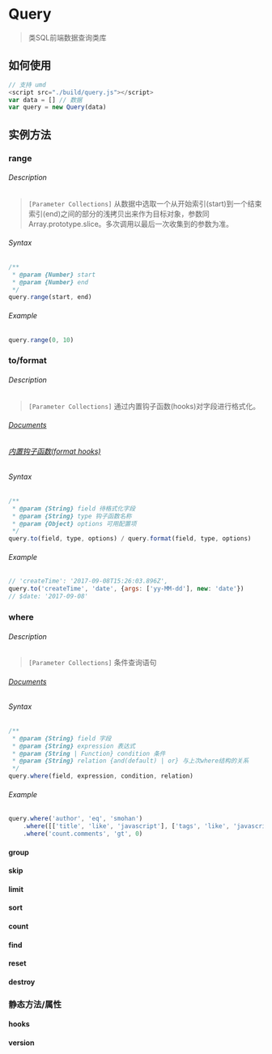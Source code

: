 # Query

> 类SQL前端数据查询类库


## 如何使用
```javascript
// 支持 umd
<script src="./build/query.js"></script>
var data = [] // 数据
var query = new Query(data)
```

## 实例方法

### range
###### Description
>`[Parameter Collections]` 从数据中选取一个从开始索引(start)到一个结束索引(end)之间的部分的浅拷贝出来作为目标对象，参数同Array.prototype.slice。多次调用以最后一次收集到的参数为准。
###### Syntax
```javascript
/**
 * @param {Number} start
 * @param {Number} end 
 */
query.range(start, end)
```
###### Example
```javascript
query.range(0, 10)
```

### to/format 
###### Description
> `[Parameter Collections]` 通过内置钩子函数(hooks)对字段进行格式化。
###### [Documents](https://github.com/S-mohan/query/blob/master/docs/format.md)
###### [内置钩子函数(format hooks)](https://github.com/S-mohan/query/blob/master/docs/hooks.md)
###### Syntax
```javascript
/**
 * @param {String} field 待格式化字段
 * @param {String} type 钩子函数名称
 * @param {Object} options 可用配置项
 */
query.to(field, type, options) / query.format(field, type, options)
```
###### Example
```javascript
// 'createTime': '2017-09-08T15:26:03.896Z',
query.to('createTime', 'date', {args: ['yy-MM-dd'], new: 'date'})
// $date: '2017-09-08'
```

### where
###### Description
> `[Parameter Collections]` 条件查询语句
###### [Documents](https://github.com/S-mohan/query/blob/master/docs/where.md)
###### Syntax
```javascript
/**
 * @param {String} field 字段
 * @param {String} expression 表达式
 * @param {String | Function} condition 条件
 * @param {String} relation {and(default) | or} 与上次where结构的关系
 */
query.where(field, expression, condition, relation)
```
###### Example
```javascript
query.where('author', 'eq', 'smohan')
    .where([['title', 'like', 'javascript'], ['tags', 'like', 'javascript', 'or'] ])
    .where('count.comments', 'gt', 0)
```

#### group

#### skip

#### limit

#### sort

#### count

#### find

#### reset

#### destroy

### 静态方法/属性

#### hooks

#### version
